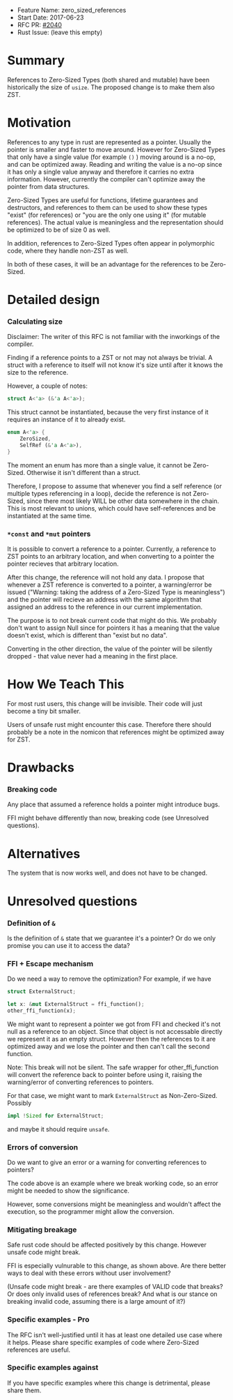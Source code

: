 - Feature Name: zero_sized_references
- Start Date: 2017-06-23
- RFC PR: [#2040](https://github.com/rust-lang/rfcs/pull/2040)
- Rust Issue: (leave this empty)

# Summary
[summary]: #summary

References to Zero-Sized Types (both shared and mutable) have been historically the size of `usize`.
The proposed change is to make them also ZST.

# Motivation
[motivation]: #motivation

References to any type in rust are represented as a pointer. Usually the pointer is smaller and faster to move around.
However for Zero-Sized Types that only have a single value (for example `()` ) moving around is a no-op, and can be optimized away.
Reading and writing the value is a no-op since it has only a single value anyway and therefore it carries no extra information.
However, currently the compiler can't optimize away the pointer from data structures.

Zero-Sized Types are useful for functions, lifetime guarantees and destructors,
and references to them can be used to show these types "exist" (for references) or "you are the only one using it" (for mutable references).
The actual value is meaningless and the representation should be optimized to be of size 0 as well.

In addition, references to Zero-Sized Types often appear in polymorphic code, where they handle non-ZST as well.

In both of these cases, it will be an advantage for the references to be Zero-Sized.

# Detailed design
[design]: #detailed-design

### Calculating size
[calculating-size]: #calculating-size

Disclaimer: The writer of this RFC is not familiar with the inworkings of the compiler.


Finding if a reference points to a ZST or not may not always be trivial.
A struct with a reference to itself will not know it's size until after it knows the size to the reference.

However, a couple of notes:

```rust
struct A<'a> (&'a A<'a>);
```
This struct cannot be instantiated, because the very first instance of it requires an instance of it to already exist.

```rust
enum A<'a> {
    ZeroSized,
    SelfRef (&'a A<'a>),
}
```
The moment an enum has more than a single value, it cannot be Zero-Sized. Otherwise it isn't different than a struct.

Therefore, I propose to assume that whenever you find a self reference (or multiple types referencing in a loop),
decide the reference is not Zero-Sized, since there most likely WILL be other data somewhere in the chain.
This is most relevant to unions, which could have self-references and be instantiated at the same time.

### `*const` and `*mut` pointers
[pointers]: #pointers

It is possible to convert a reference to a pointer. Currently, a reference to ZST points to an arbitrary location,
and when converting to a pointer the pointer recieves that arbitrary location.

After this change, the reference will not hold any data. I propose that whenever a ZST reference is converted to a pointer,
a warning/error be issued ("Warning: taking the address of a Zero-Sized Type is meaningless") and the pointer will recieve an address
with the same algorithm that assigned an address to the reference in our current implementation.

The purpose is to not break current code that might do this. We probably don't want to assign Null since for pointers it has
a meaning that the value doesn't exist, which is different than "exist but no data".

Converting in the other direction, the value of the pointer will be silently dropped - that value never had a meaning in the first place.

# How We Teach This
[how-we-teach-this]: #how-we-teach-this

For most rust users, this change will be invisible. Their code will just become a tiny bit smaller.

Users of unsafe rust might encounter this case. Therefore there should probably be a note in the nomicon that references might be optimized away for ZST.

# Drawbacks
[drawbacks]: #drawbacks

### Breaking code

Any place that assumed a reference holds a pointer might introduce bugs.

FFI might behave differently than now, breaking code (see Unresolved questions).

# Alternatives
[alternatives]: #alternatives

The system that is now works well, and does not have to be changed.

# Unresolved questions
[unresolved]: #unresolved-questions

### Definition of `&`

Is the definition of `&` state that we guarantee it's a pointer? Or do we only promise you can use it to access the data?

### FFI + Escape mechanism

Do we need a way to remove the optimization? For example, if we have
```rust
struct ExternalStruct;

let x: &mut ExternalStruct = ffi_function();
other_ffi_function(x);
```
We might want to represent a pointer we got from FFI and checked it's not null as a reference to an object.
Since that object is not accessable directly we represent it as an empty struct.
However then the references to it are optimized away and we lose the pointer and then can't call the second function.

Note: This break will not be silent. The safe wrapper for other_ffi_function will convert the reference back to pointer before
using it, raising the warning/error of converting references to pointers.

For that case, we might want to mark `ExternalStruct` as Non-Zero-Sized. Possibly
```rust
impl !Sized for ExternalStruct;
```
and maybe it should require `unsafe`.

### Errors of conversion

Do we want to give an error or a warning for converting references to pointers?

The code above is an example where we break working code, so an error might be needed to show the significance.

However, some conversions might be meaningless and wouldn't affect the execution, so the programmer might allow the conversion.

### Mitigating breakage

Safe rust code should be affected positively by this change. However unsafe code might break.

FFI is especially vulnurable to this change, as shown above.
Are there better ways to deal with these errors without user involvement?

(Unsafe code might break - are there examples of VALID code that breaks? Or does only invalid uses of references break?
And what is our stance on breaking invalid code, assuming there is a large amount of it?)

### Specific examples - Pro

The RFC isn't well-justified until it has at least one detailed use case where it helps.
Please share specific examples of code where Zero-Sized references are useful.

### Specific examples against

If you have specific examples where this change is detrimental, please share them.
